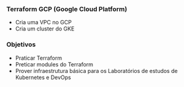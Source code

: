 ### Terraform GCP (Google Cloud Platform)
- Cria uma VPC no GCP
- Cria um cluster do GKE

### Objetivos
- Praticar Terraform
- Preticar modules do Terraform
- Prover infraestrutura básica para os Laboratórios de estudos de Kubernetes e DevOps